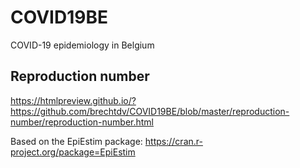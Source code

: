 # COVID19BE
COVID-19 epidemiology in Belgium

## Reproduction number

https://htmlpreview.github.io/?https://github.com/brechtdv/COVID19BE/blob/master/reproduction-number/reproduction-number.html

Based on the EpiEstim package: https://cran.r-project.org/package=EpiEstim